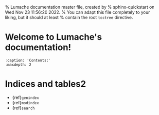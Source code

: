 % Lumache documentation master file, created by
% sphinx-quickstart on Wed Nov 23 11:56:20 2022.
% You can adapt this file completely to your liking, but it should at least
% contain the root `toctree` directive.

# Welcome to Lumache's documentation!

```{toctree}
:caption: 'Contents:'
:maxdepth: 2
```

# Indices and tables2

- {ref}`genindex`
- {ref}`modindex`
- {ref}`search`
